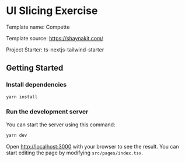 # UI Slicing Exercise



Template name: Compette

Template source: https://shaynakit.com/

Project Starter: ts-nextjs-tailwind-starter


## Getting Started

### Install dependencies

```bash
yarn install
```

### Run the development server

You can start the server using this command:

```bash
yarn dev
```

Open [http://localhost:3000](http://localhost:3000) with your browser to see the result. You can start editing the page by modifying `src/pages/index.tsx`.


